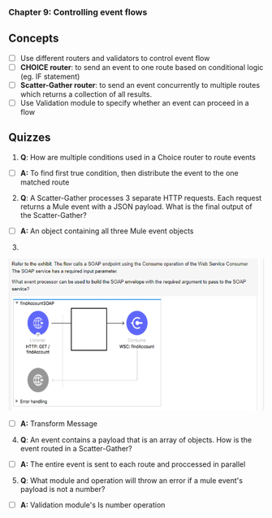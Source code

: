 ### Chapter 9: Controlling event flows
## Concepts
- [ ] Use different routers and validators to control event flow
- [ ] **CHOICE router**: to send an event to one route based on conditional logic (eg. IF statement)
- [ ] **Scatter-Gather router**: to send an event concurrently to multiple routes which returns a collection of all results.
- [ ] Use Validation module to specify whether an event can proceed in a flow

## Quizzes
1. **Q**: How are multiple conditions used in a Choice router to route events
- [ ] **A:** To find first true condition, then distribute the event to the one matched route
2. **Q**: A Scatter-Gather processes 3 separate HTTP requests. Each request returns a Mule event with a JSON payload. What is the final output of the Scatter-Gather?
- [ ] **A:** An object containing all three Mule event objects
3. 
![](https://github.com/kraynguyen1/LearningMulesoft/blob/main/Week4/Screenshot%202021-07-16%20155801.png)
- [ ] **A:** Transform Message
4. **Q**: An event contains a payload that is an array of objects. How is the event routed in a Scatter-Gather?
- [ ] **A:** The entire event is sent to each route and proccessed in parallel
5. **Q**: What module and operation will throw an error if a mule event's payload is not a number?
- [ ] **A:** Validation module's Is number operation







